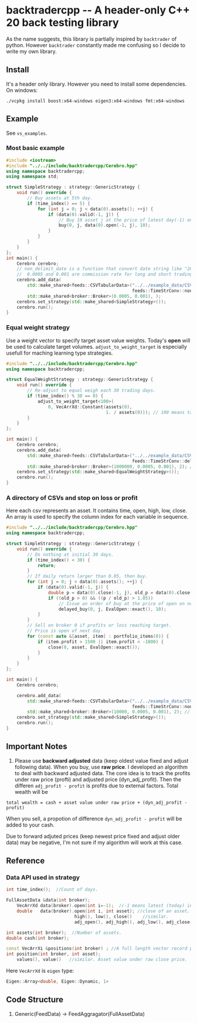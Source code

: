 # backtradercpp -- A header-only C++ 20 back testing library

As the name suggests, this library is partially inspired by `backtrader` of python. However `backtrader` constantly made me confusing so I decide to write my own library.

## Install

It's a header only library. However you need to install some dependencies. On windows:
```
./vcpkg install boost:x64-windows eigen3:x64-windows fmt:x64-windows
```


## Example
See `vs_examples`.

### Most basic example

```cpp
#include <iostream>
#include "../../include/backtradercpp/Cerebro.hpp"
using namespace backtradercpp;
using namespace std;

struct SimpleStrategy : strategy::GenericStrategy {
    void run() override {
        // Buy assets at 5th day.
        if (time_index() == 5) {
            for (int j = 0; j < data(0).assets(); ++j) {
                if (data(0).valid(-1, j)) {
                    // Buy 10 asset j at the price of latest day(-1) on the broker 0.
                    buy(0, j, data(0).open(-1, j), 10);
                }
            }
        }
    }
};
int main() {
    Cerebro cerebro;
    // non_delimit_date is a function that convert date string like "20200101" to standard format.
    //  0.0005 and 0.001 are commission rate for long and short trading.
    cerebro.add_data(
        std::make_shared<feeds::CSVTabularData>("../../example_data/CSVTabular/djia.csv",
                                                feeds::TimeStrConv::non_delimited_date),
        std::make_shared<broker::Broker>(0.0005, 0.001), );
    cerebro.set_strategy(std::make_shared<SimpleStrategy>());
    cerebro.run();
}
```

### Equal weight strategy

Use a weight vector to specify target asset value weights. Today's **open** will be used to calculate target volumes. `adjust_to_weight_target` is especially usefull for maching learning type strategies.

```cpp
#include "../../include/backtradercpp/Cerebro.hpp"
using namespace backtradercpp;

struct EqualWeightStrategy : strategy::GenericStrategy {
    void run() override {
        // Re-adjust to equal weigh each 30 trading days.
        if (time_index() % 30 == 0) {
            adjust_to_weight_target<100>(
                0, VecArrXd::Constant(assets(0),
                                      1. / assets(0))); // 100 means target volumes will be 100*k.
        }
    }
};

int main() {
    Cerebro cerebro;
    cerebro.add_data(
        std::make_shared<feeds::CSVTabularData>("../../example_data/CSVTabular/djia.csv",
                                                feeds::TimeStrConv::delimited_date),
        std::make_shared<broker::Broker>(1000000, 0.0005, 0.001), 2); // 2 for window
    cerebro.set_strategy(std::make_shared<EqualWeightStrategy>());
    cerebro.run();
}
```

### A directory of CSVs and stop on loss or profit

Here each csv represents an asset. It contains time, open, high, low, close. An array is used to specify the column index for each variable in sequence.

```cpp
#include "../../include/backtradercpp/Cerebro.hpp"
using namespace backtradercpp;

struct SimpleStrategy : strategy::GenericStrategy {
    void run() override {
        // Do nothing at initial 30 days.
        if (time_index() < 30) {
            return;
        }
        // If daily return larger than 0.05, then buy.
        for (int j = 0; j < data(0).assets(); ++j) {
            if (data(0).valid(-1, j)) {
                double p = data(0).close(-1, j), old_p = data(0).close(-2, j);
                if ((old_p > 0) && ((p / old_p) > 1.05))
                    // Issue an order of buy at the price of open on next day.
                    delayed_buy(0, j, EvalOpen::exact(), 10);
            }
        }
        // Sell on broker 0 if profits or loss reaching target.
        // Price is open of next day.
        for (const auto &[asset, item] : portfolio_items(0)) {
            if (item.profit > 1500 || item.profit < -1000) {
                close(0, asset, EvalOpen::exact());
            }
        }
    }
};

int main() {
    Cerebro cerebro;

    cerebro.add_data(
        std::make_shared<feeds::CSVTabularData>("../../example_data/CSVTabular/djia.csv",
                                                feeds::TimeStrConv::non_delimited_date),
        std::make_shared<broker::Broker>(10000, 0.0005, 0.001), 2); // 2 for window
    cerebro.set_strategy(std::make_shared<SimpleStrategy>());
    cerebro.run();
}
```

## Important Notes

1. Please use **backward adjusted** data (keep oldest value fixed and adjust following data). When you buy, use **raw price**. I developed an algorithm to deal with backward adjusted data. The core idea is to track the profits under raw price (profti) and adjusted price (dyn_adj_profit). Then the differen `adj_profit - profit` is profits due to external factors. Total wealth will be
```
total wealth = cash + asset value under raw price + (dyn_adj_profit - profit)
```

When you sell, a propotion of difference `dyn_adj_profit - profit` will be added to your cash.

Due to forward adjuted prices (keep newest price fixed and adjust older data) may be negative, I'm not sure if my algorithm will work at this case.

## Reference

### Data API used in strategy

```cpp
int time_index();  //Count of days.

FullAssetData &data(int broker);  	
	VecArrXd data(broker).open(int i=-1);  //-1 means latest (today) in window, -2 means previous day.
	double   data(broker).open(int i, int asset); //close of an asset.
	                      high(), low(), close()    //similar.
	                      adj_open(), adj_high(), adj_low(), adj_close()

int assets(int broker);  //Number of assets.
double cash(int broker);

const VecArrXi &positions(int broker) ; //A full length vector record position on each asset.
int position(int broker, int asset);
    values(), value()   //similar. Asset value under raw close price.

```
Here `VecArrXd` is `eigen` type:
```cpp
Eigen::Array<double, Eigen::Dynamic, 1>
```

### 

## Code Structure
1. Generic(FeedData) -> FeedAggragator(FullAssetData)